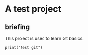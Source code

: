 # A test project

## briefing

This project is used to learn Git basics.


```
print("test git")
```
